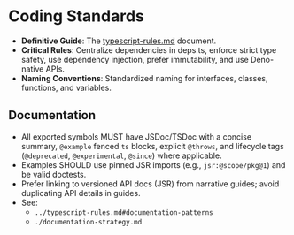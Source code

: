 # **Coding Standards**

* **Definitive Guide**: The [typescript-rules.md](../typescript-rules.md) document.  
* **Critical Rules**: Centralize dependencies in deps.ts, enforce strict type safety, use dependency injection, prefer immutability, and use Deno-native APIs.  
* **Naming Conventions**: Standardized naming for interfaces, classes, functions, and variables.

## Documentation

* All exported symbols MUST have JSDoc/TSDoc with a concise summary, `@example` fenced `ts` blocks, explicit `@throws`, and lifecycle tags (`@deprecated`, `@experimental`, `@since`) where applicable.
* Examples SHOULD use pinned JSR imports (e.g., `jsr:@scope/pkg@1`) and be valid doctests.
* Prefer linking to versioned API docs (JSR) from narrative guides; avoid duplicating API details in guides.
* See:
  * `../typescript-rules.md#documentation-patterns`
  * `./documentation-strategy.md`
